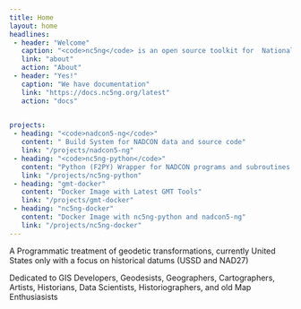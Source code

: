 ```yaml
---
title: Home
layout: home
headlines: 
 - header: "Welcome"
   caption: "<code>nc5ng</code> is an open source toolkit for  National Geodetic Survey data"
   link: "about"
   action: "About"
 - header: "Yes!"
   caption: "We have documentation"
   link: "https://docs.nc5ng.org/latest"
   action: "docs"
 

projects:
 - heading: "<code>nadcon5-ng</code>"
   content: " Build System for NADCON data and source code"
   link: "/projects/nadcon5-ng"
 - heading: "<code>nc5ng-python</code>"
   content: "Python (F2PY) Wrapper for NADCON programs and subroutines and Conversion Data"
   link: "/projects/nc5ng-python"
 - heading: "gmt-docker"
   content: "Docker Image with Latest GMT Tools"
   link: "/projects/gmt-docker"
 - heading: "nc5ng-docker"
   content: "Docker Image with nc5ng-python and nadcon5-ng"
   link: "/projects/nc5ng-docker"
---
```



A Programmatic treatment of geodetic transformations, currently United States only with a focus on historical datums (USSD and NAD27) 

Dedicated to  GIS Developers, Geodesists, Geographers, Cartographers,  Artists, Historians, Data Scientists,  Historiographers, and old Map Enthusiasists